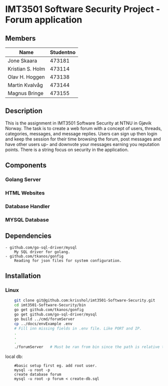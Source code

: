 # IMT3501 Software Security Project - Forum application

## Members
| Name             | Studentno |
| ---------------- | --------- |
| Jone Skaara      | 473181    | 
| Kristian S. Holm | 473114    |
| Olav H. Hoggen   | 473138    |
| Martin Kvalvåg   | 473144    |
| Magnus Bringe    | 473155    |

## Description
This is the assignment in IMT3501 Software Security at NTNU in Gjøvik Norway. The task is to create a web forum with a concept of users, threads, categories, messages, and message replies.
Users can sign up then login and keep the session for their time browsing the forum, post messages and have other users up- and downvote your messages earning you reputation points. 
There is a string focus on security in the application.

## Components 

### Golang Server

### HTML Websites

### Database Handler

### MYSQL Database

## Dependencies
    - github.com/go-sql-driver/mysql
        My SQL driver for golang.
    - github.com/tkanos/gonfig
        Reading for json files for system configuration.


## Installation
### Linux
```bash
	git clone git@github.com:krisshol/imt3501-Software-Security.git
    cd imt3501-Software-Security/bin
    go get github.com/tkanos/gonfig
    go get github.com/go-sql-driver/mysql
    go build ../cmd/forumServer
    cp ../docs/envExample .env
    # Fill inn missing fields in .env file. Like PORT and IP.
    .
    .        
    .
    ./forumServer   # Must be ran from bin since the path is relative to terminals working dir, not the executable's location.

```

local db:
```
    #basic setup first eg. add root user.
    mysql -u root -p
    create database forum	
    mysql -u root -p forum < create-db.sql 
```
